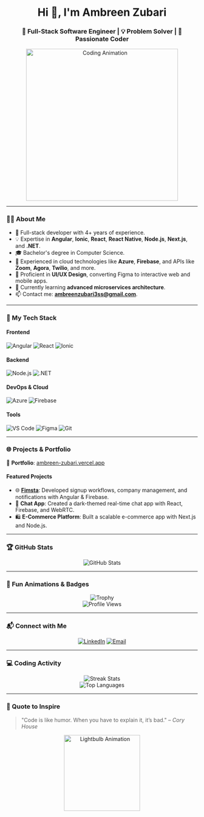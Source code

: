 <h1 align="center">Hi 👋, I'm Ambreen Zubari</h1>
<h3 align="center">🚀 Full-Stack Software Engineer | 💡 Problem Solver | 🌟 Passionate Coder</h3>

<p align="center">
  <img src="https://user-images.githubusercontent.com/75533263/246829967-coding.gif" alt="Coding Animation" width="400"/>
</p>

---

### 👩‍💻 About Me
- 💼 Full-stack developer with 4+ years of experience.
- 💡 Expertise in **Angular**, **Ionic**, **React**, **React Native**, **Node.js**, **Next.js**, and **.NET**.
- 🎓 Bachelor's degree in Computer Science.
- 🔧 Experienced in cloud technologies like **Azure**, **Firebase**, and APIs like **Zoom**, **Agora**, **Twilio**, and more.
- 🌟 Proficient in **UI/UX Design**, converting Figma to interactive web and mobile apps.
- 🌱 Currently learning **advanced microservices architecture**.
- 📫 Contact me: **ambreenzubari3ss@gmail.com**.

---

### 🌟 My Tech Stack

#### **Frontend**
![Angular](https://img.shields.io/badge/-Angular-DD0031?style=flat-square&logo=angular&logoColor=white)
![React](https://img.shields.io/badge/-React-61DAFB?style=flat-square&logo=react&logoColor=black)
![Ionic](https://img.shields.io/badge/-Ionic-3880FF?style=flat-square&logo=ionic&logoColor=white)

#### **Backend**
![Node.js](https://img.shields.io/badge/-Node.js-339933?style=flat-square&logo=node.js&logoColor=white)
![.NET](https://img.shields.io/badge/-.NET-512BD4?style=flat-square&logo=dotnet&logoColor=white)

#### **DevOps & Cloud**
![Azure](https://img.shields.io/badge/-Azure-0078D4?style=flat-square&logo=microsoft-azure&logoColor=white)
![Firebase](https://img.shields.io/badge/-Firebase-FFCA28?style=flat-square&logo=firebase&logoColor=black)

#### **Tools**
![VS Code](https://img.shields.io/badge/-VS%20Code-007ACC?style=flat-square&logo=visual-studio-code&logoColor=white)
![Figma](https://img.shields.io/badge/-Figma-F24E1E?style=flat-square&logo=figma&logoColor=white)
![Git](https://img.shields.io/badge/-Git-F05032?style=flat-square&logo=git&logoColor=white)

---

### 🌐 Projects & Portfolio
🔗 **Portfolio**: [ambreen-zubari.vercel.app](https://ambreen-zubari.vercel.app/)

#### **Featured Projects**
- 🌐 **[Fimsta](https://fimsta.com)**: Developed signup workflows, company management, and notifications with Angular & Firebase.
- 💬 **Chat App**: Created a dark-themed real-time chat app with React, Firebase, and WebRTC.
- 🛍️ **E-Commerce Platform**: Built a scalable e-commerce app with Next.js and Node.js.

---

### 🏆 GitHub Stats
<p align="center">
  <img src="https://github-readme-stats.vercel.app/api?username=ambreenzubari&show_icons=true&theme=radical" alt="GitHub Stats" />
</p>

---

### 🌟 Fun Animations & Badges
<p align="center">
  <img src="https://github-profile-trophy.vercel.app/?username=ambreenzubari&theme=dracula&no-frame=true" alt="Trophy" />
  <br />
  <img src="https://komarev.com/ghpvc/?username=ambreenzubari&label=Profile%20Views&color=blue&style=flat-square" alt="Profile Views" />
</p>

---

### 📬 Connect with Me
<p align="center">
  <a href="https://www.linkedin.com/in/ambreen-zubari/"><img src="https://img.shields.io/badge/-LinkedIn-0077B5?style=flat-square&logo=linkedin&logoColor=white" alt="LinkedIn" /></a>
  <a href="mailto:ambreenzubari3ss@gmail.com"><img src="https://img.shields.io/badge/-Email-D14836?style=flat-square&logo=gmail&logoColor=white" alt="Email" /></a>
</p>

---

### 💻 Coding Activity
<p align="center">
  <img src="https://github-readme-streak-stats.herokuapp.com/?user=ambreenzubari&theme=dark" alt="Streak Stats" />
  <br />
  <img src="https://github-readme-stats.vercel.app/api/top-langs/?username=ambreenzubari&layout=compact&theme=dark" alt="Top Languages" />
</p>

---

### 🎨 Quote to Inspire
> "Code is like humor. When you have to explain it, it’s bad." – *Cory House*

<p align="center">
  <img src="https://user-images.githubusercontent.com/75533263/246830512-lightbulb.gif" alt="Lightbulb Animation" width="200"/>
</p>
